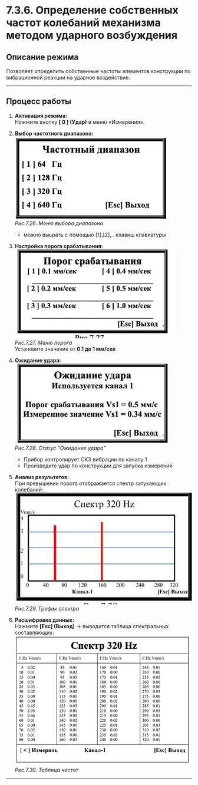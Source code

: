 # 7.3.6. Определение собственных частот колебаний механизма методом ударного возбуждения


## Описание режима
Позволяет определить собственные частоты элементов конструкции по вибрационной реакции на ударное воздействие.

---

## Процесс работы
1. **Активация режима:**  
   Нажмите кнопку **[ 0 ] (Удар)** в меню «Измерения».

2. **Выбор частотного диапазона:**  
   ![](image-12.png)  
   *Рис.7.26. Меню выбора диапазона*  
   - можно выьрать с помощью [1],[2],.. клавиш клавиатуры

3. **Настройка порога срабатывания:**  
   ![](image-13.png)  
   *Рис.7.27. Меню порога*  
   Установите значение от **0.1 до 1 мм/сек** 

4. **Ожидание удара:**  
   ![](image-14.png)  
   *Рис.7.28. Статус "Ожидание удара"*  
   - Прибор контролирует СКЗ вибрации по каналу 1
   - Произведите удар по конструкции для запуска измерений

5. **Анализ результатов:**  
   При превышении порога отображается спектр затухающих колебаний:  
   ![](_page_22_Figure_9.jpeg)  
   *Рис.7.29. График спектра*

6. **Расшифровка данных:**  
   Нажмите **[Esc] (Выход)** → выводится таблица спектральных составляющих:  
   ![](image-15.png)  
   *Рис.7.30. Таблица частот*

---

